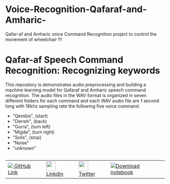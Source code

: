 # Voice-Recognition-Qafaraf-and-Amharic-
Qafar-af and Amharic voice Command Recognition project to control the movement of wheelchair !!!

# Qafar-af Speech Command Recognition: Recognizing keywords

This repository is demonstrates audio preprocessing and building a machine learning model for Qafaraf and Amharic speech command recognition. The audio files in the WAV format is organized in seven different folders for each command and each WAV audio file are 1 second long with 16khz sampling rate the following five voice command.
  - "Qembis",     (start)
  - "Derreh",     (back)
  - "Gurra",      (turn left)
  - "Migda",      (turn right)
  - "Solis",      (stop)
  - "Noise" 
  - "unknown"


<table class="tfo-notebook-buttons" align="left">
  <td>
    <a target="_blank" href="https://github.com/Mubarekethio/Voice-Recognition-Qafaraf-and-Amharic-">
    <img src="https://www.tensorflow.org/images/GitHub-Mark-32px.png" />
    GitHub Link</a>
  </td>
  <td>
    <a target="_blank" href="https://www.linkedin.com/in/mubarek-kebede-582012148">
    <img src="https://content.linkedin.com/content/dam/me/business/en-us/amp/brand-site/v2/bg/LI-Bug.svg.original.svg " width="30" height="30" />
    Linkdin</a>
  </td>
  <td>
    <a target="_blank" href="https://x.com/mubarekethio">
    <img src="https://help.twitter.com/content/dam/help-twitter/brand/logo.png " width="30" height="30" />
    Twitter</a>
  </td>
  
  <td>
    <a href="https://drive.google.com/drive/folders/1ztXhMlpbRliUlhhkVw--uLETXYj3yQSN"><img src="https://www.tensorflow.org/images/download_logo_32px.png " />Download notebook</a>
  </td>
</table>
